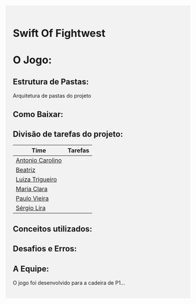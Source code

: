 <div style="background-color: rgba(240, 240, 240, 0.8); padding: 20px;">

# Swift Of Fightwest

# O Jogo:

## Estrutura de Pastas:

Arquitetura de pastas do projeto

## Como Baixar:

## Divisão de tarefas do projeto:

| Time                                                  | Tarefas                                                                                |
| ----------------------------------------------------- | -------------------------------------------------------------------------------------- |
| [Antonio Carolino](link_do_git)                       |                                                                                        |
| [Beatriz](link_do_git)                                |                                                                                        |
| [Luiza Trigueiro](link_do_git)                        |                                                                                        |
| [Maria Clara](link_do_git)                            |                                                                                        |
| [Paulo Vieira](link_do_git)                           |                                                                                        |
| [Sérgio Lira](link_do_git)                            |                                                                                        |

## Conceitos utilizados:

## Desafios e Erros:

## A Equipe:

O jogo foi desenvolvido para a cadeira de P1...
</div>
